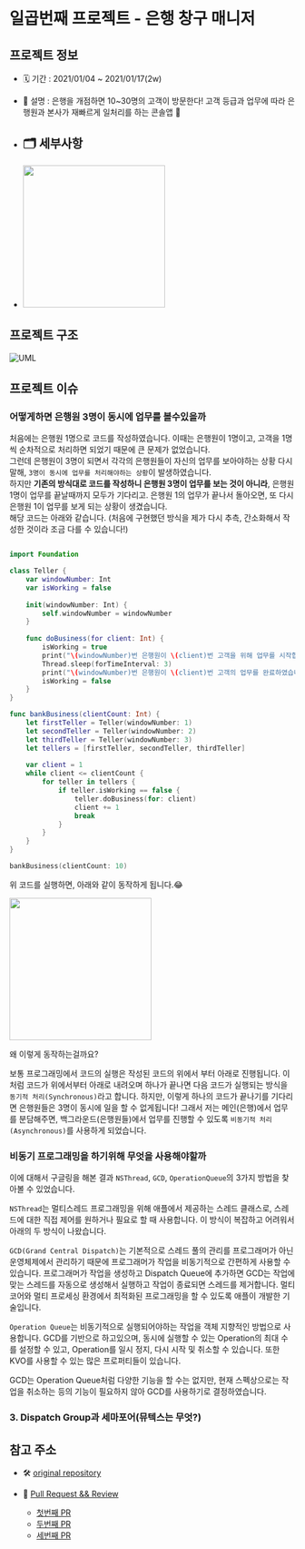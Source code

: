 # 일곱번째 프로젝트 - 은행 창구 매니저

## 프로젝트 정보
- 🗓 기간 : 2021/01/04 ~ 2021/01/17(2w)

- 📝 설명 : 은행을 개점하면 10~30명의 고객이 방문한다! 고객 등급과 업무에 따라 은행원과 본사가 재빠르게 일처리를 하는 콘솔앱 🏦

- 🗂 세부사항
  - 

- <img width="250" src="https://user-images.githubusercontent.com/49546979/117671143-72ffee80-b1e3-11eb-981f-8863778b72bf.gif">

## 프로젝트 구조

![UML](https://user-images.githubusercontent.com/49546979/117694761-78b4fe80-b1fa-11eb-9479-52eda923c2b6.png)


## 프로젝트 이슈

### 어떻게하면 은행원 3명이 동시에 업무를 볼수있을까

처음에는 은행원 1명으로 코드를 작성하였습니다. 이때는 은행원이 1명이고, 고객을 1명씩 순차적으로 처리하면 되었기 때문에 큰 문제가 없었습니다.  
그런데 은행원이 3명이 되면서 각각의 은행원들이 자신의 업무를 보아야하는 상황 다시말해, `3명이 동시에 업무를 처리해야하는 상황`이 발생하였습니다.  
하지만 **기존의 방식대로 코드를 작성하니 은행원 3명이 업무를 보는 것이 아니라**, 은행원 1명이 업무를 끝날때까지 모두가 기다리고. 
은행원 1의 업무가 끝나서 돌아오면, 또 다시 은행원 1이 업무를 보게 되는 상황이 생겼습니다.  
해당 코드는 아래와 같습니다. (처음에 구현했던 방식을 제가 다시 추측, 간소화해서 작성한 것이라 조금 다를 수 있습니다!)
```swift

import Foundation

class Teller {
    var windowNumber: Int
    var isWorking = false
    
    init(windowNumber: Int) {
        self.windowNumber = windowNumber
    }
    
    func doBusiness(for client: Int) {
        isWorking = true
        print("\(windowNumber)번 은행원이 \(client)번 고객을 위해 업무를 시작합니다.")
        Thread.sleep(forTimeInterval: 3)
        print("\(windowNumber)번 은행원이 \(client)번 고객의 업무를 완료하였습니다.")
        isWorking = false
    }
}

func bankBusiness(clientCount: Int) {
    let firstTeller = Teller(windowNumber: 1)
    let secondTeller = Teller(windowNumber: 2)
    let thirdTeller = Teller(windowNumber: 3)
    let tellers = [firstTeller, secondTeller, thirdTeller]
    
    var client = 1
    while client <= clientCount {
        for teller in tellers {
            if teller.isWorking == false {
                teller.doBusiness(for: client)
                client += 1
                break
            }
        }
    }
}

bankBusiness(clientCount: 10)
```

위 코드를 실행하면, 아래와 같이 동작하게 됩니다.😂

<img width="250" src="https://user-images.githubusercontent.com/49546979/118225297-d3cb4780-b4bf-11eb-99bc-6fe32db67c54.gif">

왜 이렇게 동작하는걸까요?

보통 프로그래밍에서 코드의 실행은 작성된 코드의 위에서 부터 아래로 진행됩니다.
이처럼 코드가 위에서부터 아래로 내려오며 하나가 끝나면 다음 코드가 실행되는 방식을 `동기적 처리(Synchronous)`라고 합니다.
하지만, 이렇게 하나의 코드가 끝나기를 기다리면 은행원들은 3명이 동시에 일을 할 수 없게됩니다!
그래서 저는 메인(은행)에서 업무를 분담해주면, 백그라운드(은행원들)에서 업무를 진행할 수 있도록 `비동기적 처리(Asynchronous)`를 사용하게 되었습니다. 

### 비동기 프로그래밍을 하기위해 무엇을 사용해야할까

이에 대해서 구글링을 해본 결과 `NSThread`, `GCD`, `OperationQueue`의 3가지 방법을 찾아볼 수 있었습니다.

`NSThread`는 멀티스레드 프로그래밍을 위해 애플에서 제공하는 스레드 클래스로, 스레드에 대한 직접 제어를 원하거나 필요로 할 때 사용합니다. 이 방식이 복잡하고 어려워서 아래의 두 방식이 나왔습니다.

`GCD(Grand Central Dispatch)`는 기본적으로 스레드 풀의 관리를 프로그래머가 아닌 운영체제에서 관리하기 때문에 프로그래머가 작업을 비동기적으로 간편하게 사용할 수 있습니다. 프로그래머가 작업을 생성하고 Dispatch Queue에 추가하면 GCD는 작업에 맞는 스레드를 자동으로 생성해서 실행하고 작업이 종료되면 스레드를 제거합니다. 멀티 코어와 멀티 프로세싱 환경에서 최적화된 프로그래밍을 할 수 있도록 애플이 개발한 기술입니다.

`Operation Queue`는 비동기적으로 실행되어야하는 작업을 객체 지향적인 방법으로 사용합니다. GCD를 기반으로 하고있으며, 동시에 실행할 수 있는 Operation의 최대 수를 설정할 수 있고, Operation를 일시 정지, 다시 시작 및 취소할 수 있습니다. 또한 KVO를 사용할 수 있는 많은 프로퍼티들이 있습니다.

GCD는 Operation Queue처럼 다양한 기능을 할 수는 없지만, 현재 스펙상으로는 작업을 취소하는 등의 기능이 필요하지 않아 GCD를 사용하기로 결정하였습니다.

### 


### 3. Dispatch Group과 세마포어(뮤텍스는 무엇?) 

## 참고 주소

- 🛠 [original repository](https://github.com/jryoun1/ios-bank-manager/tree/step3-lina-develop)

- 📝 [Pull Request && Review](https://github.com/yagom-academy/ios-bank-manager/pulls)
  - [첫번째 PR](https://github.com/yagom-academy/ios-bank-manager/pull/4)
  - [두번째 PR](https://github.com/yagom-academy/ios-bank-manager/pull/15)
  - [세번째 PR](https://github.com/yagom-academy/ios-bank-manager/pull/19)


